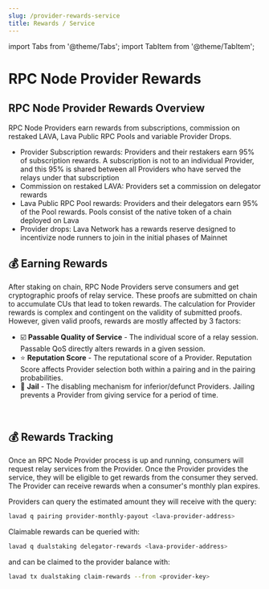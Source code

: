 ```yaml
---
slug: /provider-rewards-service
title: Rewards / Service
---
```


import Tabs from '@theme/Tabs';
import TabItem from '@theme/TabItem';

# RPC Node Provider Rewards
## RPC Node Provider Rewards Overview
RPC Node Providers earn rewards from subscriptions, commission on restaked LAVA, Lava Public RPC Pools and variable Provider Drops.

- Provider Subscription rewards: Providers and their restakers earn 95% of subscription rewards. A subscription is not to an individual Provider, and this 95% is shared between all Providers who have served the relays under that subscription
- Commission on restaked LAVA: Providers set a commission on delegator rewards
- Lava Public RPC Pool rewards: Providers and their delegators earn 95% of the Pool rewards. Pools consist of the native token of a chain deployed on Lava
- Provider drops: Lava Network has a rewards reserve designed to incentivize node runners to join in the initial phases of Mainnet


## 💰 Earning Rewards

 After staking on chain, RPC Node Providers serve consumers and get cryptographic proofs of relay service. These proofs are submitted on chain to accumulate CUs that lead to token rewards. The calculation for Provider rewards is complex and contingent on the validity of submitted proofs. However, given valid proofs, rewards are mostly affected by 3 factors:
 - ☑️ **Passable Quality of Service** - The individual score of a relay session. Passable QoS directly alters rewards in a given session.
 - ⭐ **Reputation Score** - The reputational score of a Provider. Reputation Score affects Provider selection both within a pairing and in the pairing probabilities.
 - 🚨 **Jail** - The disabling mechanism for inferior/defunct Providers. Jailing prevents a Provider from giving service for a period of time.

<br/>

## 💰 Rewards Tracking

Once an RPC Node Provider process is up and running, consumers will request relay services from the Provider. Once the Provider provides the service, they will be eligible to get rewards from the consumer they served. The Provider can receive rewards when a consumer's monthly plan expires.

Providers can query the estimated amount they will receive with the query:

```bash
lavad q pairing provider-monthly-payout <lava-provider-address> 
```

Claimable rewards can be queried with:

```bash
lavad q dualstaking delegator-rewards <lava-provider-address>
```

and can be claimed to the provider balance with:

```bash
lavad tx dualstaking claim-rewards --from <provider-key>
```